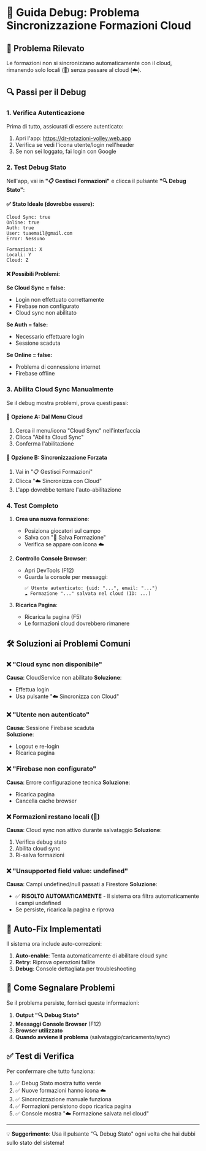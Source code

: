 # 🔧 Guida Debug: Problema Sincronizzazione Formazioni Cloud

## 🎯 Problema Rilevato
Le formazioni non si sincronizzano automaticamente con il cloud, rimanendo solo locali (💾) senza passare al cloud (☁️).

## 🔍 Passi per il Debug

### 1. **Verifica Autenticazione**
Prima di tutto, assicurati di essere autenticato:

1. Apri l'app: https://dr-rotazioni-volley.web.app
2. Verifica se vedi l'icona utente/login nell'header
3. Se non sei loggato, fai login con Google

### 2. **Test Debug Stato**
Nell'app, vai in **"📋 Gestisci Formazioni"** e clicca il pulsante **"🔍 Debug Stato"**:

#### ✅ **Stato Ideale** (dovrebbe essere):
```
Cloud Sync: true
Online: true  
Auth: true
User: tuaemail@gmail.com
Error: Nessuno

Formazioni: X
Locali: Y  
Cloud: Z
```

#### ❌ **Possibili Problemi**:

**Se Cloud Sync = false:**
- Login non effettuato correttamente
- Firebase non configurato
- Cloud sync non abilitato

**Se Auth = false:**
- Necessario effettuare login
- Sessione scaduta

**Se Online = false:**
- Problema di connessione internet
- Firebase offline

### 3. **Abilita Cloud Sync Manualmente**

Se il debug mostra problemi, prova questi passi:

#### 📱 **Opzione A: Dal Menu Cloud**
1. Cerca il menu/icona "Cloud Sync" nell'interfaccia
2. Clicca "Abilita Cloud Sync"
3. Conferma l'abilitazione

#### 💾 **Opzione B: Sincronizzazione Forzata**
1. Vai in "📋 Gestisci Formazioni"
2. Clicca "☁️ Sincronizza con Cloud"
3. L'app dovrebbe tentare l'auto-abilitazione

### 4. **Test Completo**

1. **Crea una nuova formazione**:
   - Posiziona giocatori sul campo
   - Salva con "💾 Salva Formazione"
   - Verifica se appare con icona ☁️

2. **Controllo Console Browser**:
   - Apri DevTools (F12)
   - Guarda la console per messaggi:
     ```
     ✅ Utente autenticato: {uid: "...", email: "..."}
     ☁️ Formazione "..." salvata nel cloud (ID: ...)
     ```

3. **Ricarica Pagina**:
   - Ricarica la pagina (F5)
   - Le formazioni cloud dovrebbero rimanere

## 🛠️ Soluzioni ai Problemi Comuni

### ❌ **"Cloud sync non disponibile"**
**Causa**: CloudService non abilitato
**Soluzione**: 
- Effettua login
- Usa pulsante "☁️ Sincronizza con Cloud"

### ❌ **"Utente non autenticato"**
**Causa**: Sessione Firebase scaduta  
**Soluzione**:
- Logout e re-login
- Ricarica pagina

### ❌ **"Firebase non configurato"**
**Causa**: Errore configurazione tecnica
**Soluzione**: 
- Ricarica pagina
- Cancella cache browser

### ❌ **Formazioni restano locali (💾)**
**Causa**: Cloud sync non attivo durante salvataggio
**Soluzione**:
1. Verifica debug stato
2. Abilita cloud sync
3. Ri-salva formazioni

### ❌ **"Unsupported field value: undefined"**
**Causa**: Campi undefined/null passati a Firestore
**Soluzione**: 
- ✅ **RISOLTO AUTOMATICAMENTE** - Il sistema ora filtra automaticamente i campi undefined
- Se persiste, ricarica la pagina e riprova

## 🔧 Auto-Fix Implementati

Il sistema ora include auto-correzioni:

1. **Auto-enable**: Tenta automaticamente di abilitare cloud sync
2. **Retry**: Riprova operazioni fallite
3. **Debug**: Console dettagliata per troubleshooting

## 📝 Come Segnalare Problemi

Se il problema persiste, fornisci queste informazioni:

1. **Output "🔍 Debug Stato"**
2. **Messaggi Console Browser** (F12)
3. **Browser utilizzato**
4. **Quando avviene il problema** (salvataggio/caricamento/sync)

## ✅ Test di Verifica

Per confermare che tutto funziona:

1. ✅ Debug Stato mostra tutto verde
2. ✅ Nuove formazioni hanno icona ☁️
3. ✅ Sincronizzazione manuale funziona
4. ✅ Formazioni persistono dopo ricarica pagina
5. ✅ Console mostra "☁️ Formazione salvata nel cloud"

---

💡 **Suggerimento**: Usa il pulsante "🔍 Debug Stato" ogni volta che hai dubbi sullo stato del sistema!